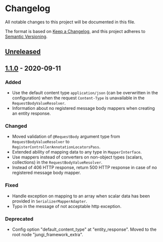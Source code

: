 # Changelog

All notable changes to this project will be documented in this file.

The format is based on [Keep a Changelog](https://keepachangelog.com/en/1.0.0/),
and this project adheres to [Semantic Versioning](https://semver.org/spec/v2.0.0.html).

## [Unreleased]

## [1.1.0] - 2020-09-11

### Added
- Use the default content type `application/json` (can be overwritten in the configuration) when the request `Content-Type` is unavailable in the `RequestBodyValueResolver`.
- Information about no registered message body mappers when creating an entity response.

### Changed
- Moved validation of `@RequestBody` argument type from `RequestBodyValueResolver` to `RegisterControllerAnnotationLocatorsPass`.
- Extended ability of mapping data to any type in `MapperInterface`.
- Use mappers instead of converters on non-object types (scalars, collections) in the `RequestBodyValueResolver`.
- Instead of 406 HTTP response, return 500 HTTP response in case of no registered message body mapper.

### Fixed
- Handle exception on mapping to an array when scalar data has been provided in `SerializerMapperAdapter`.
- Typo in the message of not acceptable http exception.

### Deprecated
- Config option "default_content_type" at "entity_response". Moved to the root node "jungi_framework_extra".

[unreleased]: https://github.com/piku235/JungiFrameworkExtraBundle/compare/v1.1.0...HEAD
[1.1.0]: https://github.com/piku235/JungiFrameworkExtraBundle/compare/v1.0.0...v1.1.0

